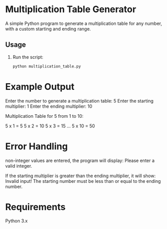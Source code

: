 # Multiplication Table Generator

A simple Python program to generate a multiplication table for any number, with a custom starting and ending range.

## Usage
1. Run the script:
   ```sh
   python multiplication_table.py

# Example Output

Enter the number to generate a multiplication table: 5
Enter the starting multiplier: 1
Enter the ending multiplier: 10

Multiplication Table for 5 from 1 to 10:

5 x 1 = 5
5 x 2 = 10
5 x 3 = 15
...
5 x 10 = 50

# Error Handling

  non-integer values are entered, the program will display:
     Please enter a valid integer.

  If the starting multiplier is greater than the ending multiplier, it will show:
   Invalid input! The starting number must be less than or equal to the ending number.

  # Requirements
  
  Python 3.x

